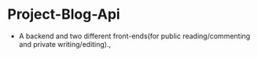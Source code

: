 # Project-Blog-Api

- A backend and two different front-ends(for public reading/commenting and private writing/editing).,
